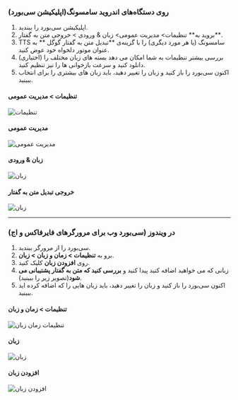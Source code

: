 ### روی دستگاه‌های اندروید سامسونگ(اپلیکیشن سی‌بورد)

1. اپلیکیشن سی‌بورد را ببندید.
2. بروید به** تنظیمات> مدیریت عمومی> زبان & ورودی > خروجی متن به گفتار**.
3. TTS سامسونگ (یا هر مورد دیگری) را با گزینه‌ی **تبدیل متن به گفتار گوگل ** به عنوان موتور دلخواه خود عوض کنید.
4. (اختیاری) بررسی بیشتر تنظیمات به شما امکان می دهد بسته های زبان مختلف را دانلود کنید و سرعت بازخوانی ها را نیز تنظیم کنید.
5. اکنون سی‌بورد را باز کنید و زبان را تغییر دهید، باید زبان های بیشتری را برای انتخاب ببینید.

#### تنظیمات > مدیریت عمومی

![تنظیمات](/images/moreLanguages/samsung_switch_tts_01.png "تنظیمات")

#### مدیریت عمومی

![مدیریت عمومی](/images/moreLanguages/samsung_switch_tts_02.png "مدیریت عمومی")

#### زبان & ورودی

![زبان](/images/moreLanguages/samsung_switch_tts_03.png "زبان")

#### خروجی تبدیل متن به گفتار

![زبان](/images/moreLanguages/samsung_switch_tts_04.png "خروجی تبدیل متن به گفتار")

---

### در ویندوز (سی‌بورد وب برای مرورگرهای فایرفاکس و اج)

1. سی‌بورد را از مرورگر ببندید.
2. برو به **تنظیمات > زمان و زبان > زبان**.
3. روی  **افزودن زبان** کلیک کنید.
4. زبانی که می خواهید اضافه کنید پیدا کنید و **بررسی کنید که متن به گفتار پشتیبانی می شود**(تصویر زیر را ببینید).
5. اکنون سی‌بورد را باز کنید و زبان را تغییر دهید، باید زبان هایی را که اضافه کرده اید ببینید.

#### تنظیمات > زمان و زبان

![تنظیمات زمان زبان](/images/moreLanguages/windows_add_tts_01.png "تنظیمات > زمان و زبان")

#### زبان

![زبان](/images/moreLanguages/windows_add_tts_02.png "زبان")

#### افزودن زبان

![افزودن زبان](/images/moreLanguages/windows_add_tts_03.png "افزودن زبان")